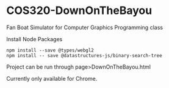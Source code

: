 # COS320-DownOnTheBayou
 Fan Boat Simulator for Computer Graphics Programming class
 
Install Node Packages

    npm install --save @types/webgl2
    npm install -- save @datastructures-js/binary-search-tree

Project can be run through page>DownOnTheBayou.html

Currently only available for Chrome.